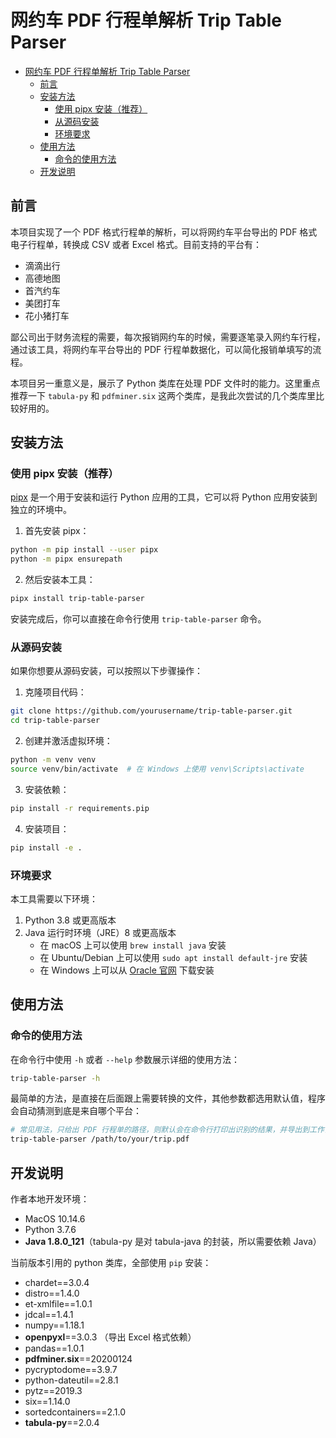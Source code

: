 # 网约车 PDF 行程单解析 Trip Table Parser

- [网约车 PDF 行程单解析 Trip Table Parser](#网约车-pdf-行程单解析-trip-table-parser)
  - [前言](#前言)
  - [安装方法](#安装方法)
    - [使用 pipx 安装（推荐）](#使用-pipx-安装推荐)
    - [从源码安装](#从源码安装)
    - [环境要求](#环境要求)
  - [使用方法](#使用方法)
    - [命令的使用方法](#命令的使用方法)
  - [开发说明](#开发说明)

## 前言

本项目实现了一个 PDF 格式行程单的解析，可以将网约车平台导出的 PDF 格式电子行程单，转换成 CSV 或者 Excel 格式。目前支持的平台有：
 * 滴滴出行
 * 高德地图
 * 首汽约车
 * 美团打车
 * 花小猪打车

鄙公司出于财务流程的需要，每次报销网约车的时候，需要逐笔录入网约车行程，通过该工具，将网约车平台导出的 PDF 行程单数据化，可以简化报销单填写的流程。

本项目另一重意义是，展示了 Python 类库在处理 PDF 文件时的能力。这里重点推荐一下 `tabula-py` 和 `pdfminer.six` 这两个类库，是我此次尝试的几个类库里比较好用的。

## 安装方法

### 使用 pipx 安装（推荐）

[pipx](https://pypa.github.io/pipx/) 是一个用于安装和运行 Python 应用的工具，它可以将 Python 应用安装到独立的环境中。

1. 首先安装 pipx：
```bash
python -m pip install --user pipx
python -m pipx ensurepath
```

2. 然后安装本工具：
```bash
pipx install trip-table-parser
```

安装完成后，你可以直接在命令行使用 `trip-table-parser` 命令。

### 从源码安装

如果你想要从源码安装，可以按照以下步骤操作：

1. 克隆项目代码：
```bash
git clone https://github.com/yourusername/trip-table-parser.git
cd trip-table-parser
```

2. 创建并激活虚拟环境：
```bash
python -m venv venv
source venv/bin/activate  # 在 Windows 上使用 venv\Scripts\activate
```

3. 安装依赖：
```bash
pip install -r requirements.pip
```

4. 安装项目：
```bash
pip install -e .
```

### 环境要求

本工具需要以下环境：

1. Python 3.8 或更高版本
2. Java 运行时环境（JRE）8 或更高版本
   - 在 macOS 上可以使用 `brew install java` 安装
   - 在 Ubuntu/Debian 上可以使用 `sudo apt install default-jre` 安装
   - 在 Windows 上可以从 [Oracle 官网](https://www.oracle.com/java/technologies/downloads/) 下载安装

## 使用方法

### 命令的使用方法

在命令行中使用 `-h` 或者 `--help` 参数展示详细的使用方法：

```bash
trip-table-parser -h
```

最简单的方法，是直接在后面跟上需要转换的文件，其他参数都选用默认值，程序会自动猜测到底是来自哪个平台：

```bash
# 常见用法，只给出 PDF 行程单的路径，则默认会在命令行打印出识别的结果，并导出到工作目录，导出格式默认是 CSV 格式
trip-table-parser /path/to/your/trip.pdf
```

## 开发说明

作者本地开发环境：

 * MacOS 10.14.6
 * Python 3.7.6
 * **Java 1.8.0_121**（tabula-py 是对 tabula-java 的封装，所以需要依赖 Java）

当前版本引用的 python 类库，全部使用 `pip` 安装：

 * chardet==3.0.4
 * distro==1.4.0
 * et-xmlfile==1.0.1
 * jdcal==1.4.1
 * numpy==1.18.1
 * **openpyxl**==3.0.3 （导出 Excel 格式依赖）
 * pandas==1.0.1
 * **pdfminer.six**==20200124
 * pycryptodome==3.9.7
 * python-dateutil==2.8.1
 * pytz==2019.3
 * six==1.14.0
 * sortedcontainers==2.1.0
 * **tabula-py**==2.0.4
